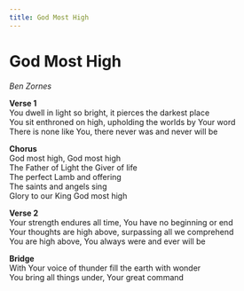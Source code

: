 ```yaml
---
title: God Most High
---
```


# God Most High

_Ben Zornes_

**Verse 1**  
You dwell in light so bright, it pierces the darkest place  
You sit enthroned on high, upholding the worlds by Your word  
There is none like You, there never was and never will be

**Chorus**  
God most high, God most high  
The Father of Light the Giver of life  
The perfect Lamb and offering  
The saints and angels sing  
Glory to our King God most high

**Verse 2**  
Your strength endures all time, You have no beginning or end  
Your thoughts are high above, surpassing all we comprehend  
You are high above, You always were and ever will be

**Bridge**  
With Your voice of thunder fill the earth with wonder   
You bring all things under, Your great command